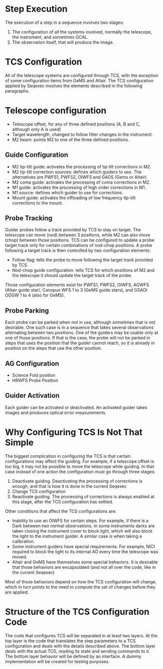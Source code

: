 # Step Execution
The execution of a step in a sequence involves two stages:
1. The configuration of all the systems involved, normally the telescope, the instrument, and sometimes GCAL.
2. The observation itself, that will produce the image.

# TCS Configuration
All of the telescope systems are configured through TCS, with the exception of some configuration items from GeMS and
Altair. The TCS configuration applied by Seqexec involves the elements described in the following paragraphs.

# Telescope configuration
* Telescope offset, for any of three defined positions (A, B and C, although only A is used)
* Target wavelength, changed to follow filter changes in the instrument.
* M2 beam: points M2 to one of the three defined positions.

## Guide Configuration
* M2 tip-tilt guide: activates the processing of tip tilt corrections in M2.
* M2 tip-tilt correction sources: defines which guiders to use. The alternatives are PWFS1, PWFS2, OIWFS and GAOS (Gems
or Altair)
* M2 coma guide: activates the processing of coma corrections in M2.
* M1 guide: activates the processing of high order corrections in M1.
* M1 source: defines which guider to use for corrections.
* Mount guide: activates the offloading of low frequency tip-tilt corrections to the mount.

## Probe Tracking
Guider probes follow a track provided by TCS to stay on target. The telescope can move (nod) between 3 positions, while
M2 can also move (chop) between those positions. TCS can be configured to update a probe target track only for certain
combinations of nod-chop positions. A probe following a target track is then controlled by two configuration elements:

* Follow flag: tells the probe to move following the target track provided by TCS.
* Nod-chop guide configuration: tells TCS for which positions of M2 and the telescope it should update the target track
of the probe.

Those configuration elements exist for PWFS1, PWFS2, OIWFS, AOWFS (Altair guide star), Canopus WFS 1 to 3 (GeMS guide
stars), and GSAOI ODGW 1 to 4 (also for GeMS).

## Probe Parking
Each probe can be parked when not in use, although sometimes that is not desirable. One such case is in a sequence that
takes several observations alternating between two positions. One of the guiders may be usable only at one of those
positions. If that is the case, the probe will not be parked in steps that uses the position that the guider cannot
reach, so it is already in position on the steps that use the other position.

## AG Configuration
* Science Fold position
* HRWFS Probe Position

## Guider Activation
Each guider can be activated or deactivated. An activated guider takes images and produces optical error measurements.

# Why Configuring TCS Is Not That Simple
The biggest complication in configuring the TCS is that certain configurations may affect the guiding. For example, if
a telescope offset is too big, it may not be possible to move the telescope while guiding. In that case instead of one
action the configuration must go through three stages:

1. Deactivate guiding. Deactivating the processing of corrections is enough, and that is how it is done in the current
Seqexec
2. Change TCS configuration
3. Reactivate guiding. The processing of corrections is always enabled at this stage, after the TCS configuration has
settled.

Other conditions that affect the TCS configurations are:

* Inability to use an OIWFS for certain steps. For example, if there is a Dark between two normal observations. In some
instruments darks are taken closing the instrument cover to block light, which will also block the light to the
instrument guider. A similar case is when taking a calibration.
* Some instrument guiders have special requirements. For example, NICI required to block the light to its internal AO
every time the telescope was moved.
* Altair and GeMS have themselves some special behaviors. It is desirable that those behaviors are encapsulated (and not
all over the code, like in the current Seqexec)

Most of those behaviors depend on how the TCS configuration will change, which in turn points to the need to compute the
set of changes before they are applied.

# Structure of the TCS Configuration Code
The code that configures TCS will be separated in at least two layers. At the top layer is the code that translates
the step parameters to a TCS configuration and deals with the details described above. The bottom layer deals with the
actual TCS, reading its state and sending commands to it. The bottom layer behavior will be defined by an interface. A
dummy implementation will be created for testing purposes.